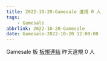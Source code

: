 ```yaml
---
title: 2022-10-20-Gamesale 違規 0 人
tags:
    - Gamesale
abbrlink: 2022-10-20-Gamesale
date: Gamesale-2022-10-20 12:00:00
---
```

Gamesale 板 [板規連結](https://www.ptt.cc/bbs/Gossiping/M.1637425085.A.07D.html)
昨天違規 0 人
